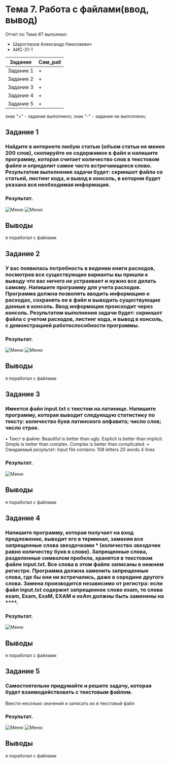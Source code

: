 # Тема 7. Работа с файлами(ввод, вывод)
Отчет по Теме #7 выполнил:
- Шароглазов Александр Николаевич
- АИС-21-1

| Задание | Сам_раб | 
| ------ | ------ | 
| Задание 1 | + |
| Задание 2 | + |
| Задание 3 | + |
| Задание 4 | + |
| Задание 5 | + |

знак "+" - задание выполнено; знак "-" - задание не выполнено;

## Задание 1
### Найдите в интернете любую статью (объем статьи не менее 200 слов), скопируйте ее содержимое в файл и напишите программу, которая считает количество слов в текстовом файле и определит самое часто встречающееся слово. Результатом выполнения задачи будет: скриншот файла со статьей, листинг кода, и вывод в консоль, в котором будет указана вся необходимая информация.

### Результат.
![Меню](https://github.com/Ashlender/LPR/blob/lab_7/pic/01.png)
![Меню](https://github.com/Ashlender/LPR/blob/lab_7/pic/02.jpg)
## Выводы
я поработал с файлами 

## Задание 2
### У вас появилась потребность в ведении книги расходов, посмотрев все существующие варианты вы пришли к выводу что вас ничего не устраивает и нужно все делать самому. Напишите программу для учета расходов. Программа должна позволять вводить информацию о расходах, сохранять ее в файл и выводить существующие данные в консоль. Ввод информации происходит через консоль. Результатом выполнения задачи будет: скриншот файла с учетом расходов, листинг кода, и вывод в консоль, с демонстрацией работоспособности программы.

### Результат.
![Меню](https://github.com/Ashlender/LPR/blob/lab_7/pic/03.png)
![Меню](https://github.com/Ashlender/LPR/blob/lab_7/pic/07.jpg)
## Выводы
я поработал с файлами 

## Задание 3
### Имеется файл input.txt с текстом на латинице. Напишите программу, которая выводит следующую статистику по тексту: количество букв латинского алфавита; число слов; число строк.
•	Текст в файле: Beautiful is better than ugly. Explicit is better than implicit. Simple is better than complex.
Complex is better than complicated.
•	Ожидаемый результат: Input file contains:
108 letters
20 words
4 lines

### Результат.
![Меню](https://github.com/Ashlender/LPR/blob/lab_7/pic/04.jpg)
## Выводы
я поработал с файлами 
  
## Задание 4
### Напишите программу, которая получает на вход предложение, выводит его в терминал, заменяя все запрещенные слова звездочками * (количество звездочек равно количеству букв в слове). Запрещенные слова, разделенные символом пробела, хранятся в текстовом файле input.txt. Все слова в этом файле записаны в нижнем регистре. Программа должна заменить запрещенные слова, где бы они ни встречались, даже в середине другого слова. Замена производится независимо от регистра: если файл input.txt содержит запрещенное слово exam, то слова exam, Exam, ExaM, EXAM и exAm должны быть заменены на ****.

### Результат.
![Меню](https://github.com/Ashlender/LPR/blob/lab_7/pic/05.jpg)
## Выводы
я поработал с файлами 

## Задание 5
### Самостоятельно придумайте и решите задачу, которая будет взаимодействовать с текстовым файлом.
Ввести несолько значений и записать их в текстовый файл

### Результат.
![Меню](https://github.com/Ashlender/LPR/blob/lab_7/pic/06.jpg)
![Меню](https://github.com/Ashlender/LPR/blob/lab_7/pic/08.jpg)

## Выводы
я поработал с файлами 

